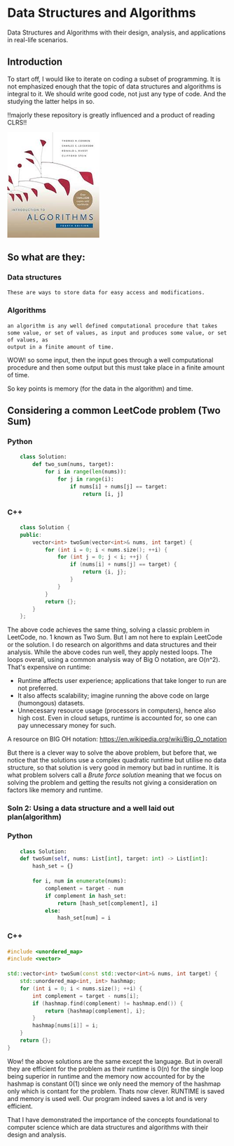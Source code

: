# Data Structures and Algorithms

Data Structures and Algorithms with their design, analysis, and applications in real-life scenarios.

## Introduction

To start off, I would like to iterate on coding a subset of programming. It is not emphasized enough that the topic of 
data structures and algorithms is integral to it. We should write good code, not just any type of code. And the studying
the latter helps in so.

!!majorly these repository is greatly influenced and a product of reading CLRS!!

![alt text](images/image.png)

## So what are they:
### Data structures
    These are ways to store data for easy access and modifications. 

### Algorithms
    an algorithm is any well defined computational procedure that takes
    some value, or set of values, as input and produces some value, or set of values, as
    output in a finite amount of time.

WOW! so some input, then the input goes through a well computational procedure and then 
some output but this must take place in a finite amount of time.

So key points is memory (for the data in the algorithm) and time.

## Considering a common LeetCode problem (Two Sum)

### Python
```python
    class Solution:
        def two_sum(nums, target):
            for i in range(len(nums)):
                for j in range(i):
                    if nums[i] + nums[j] == target:
                        return [i, j]
```
### C++
```c++
    class Solution {
    public:
        vector<int> twoSum(vector<int>& nums, int target) {
            for (int i = 0; i < nums.size(); ++i) {
                for (int j = 0; j < i; ++j) {
                    if (nums[i] + nums[j] == target) {
                        return {i, j}; 
                    }
                }
            }
            return {}; 
        }
    };
```

The above code achieves the same thing, solving a classic problem in LeetCode, no. 1 known as Two Sum. But I am not here to explain LeetCode or the solution. I do research on algorithms and data structures and their analysis. While the above codes run well, they apply nested loops. The loops overall, using a common analysis way of Big O notation, are O(n^2). That's expensive on runtime:

- Runtime affects user experience; applications that take longer to run are not preferred.
- It also affects scalability; imagine running the above code on large (humongous) datasets.
- Unnecessary resource usage (processors in computers), hence also high cost. Even in cloud setups, runtime is accounted for, so one can pay unnecessary money for such.

A resource on BIG OH notation:
https://en.wikipedia.org/wiki/Big_O_notation

But there is a clever way to solve the above problem, but before that, we notice that
the solutions use a complex quadratic runtime but utilise no data structure, so that solution 
is very good in memory but bad in runtime. It is what problem solvers call a *Brute force solution*
meaning that we focus on solving the problem and getting the results not giving a consideration on 
factors like memory and runtime.

### Soln 2: Using a data structure and a well laid out plan(algorithm)
### Python
```python
    class Solution:
    def twoSum(self, nums: List[int], target: int) -> List[int]:
        hash_set = {}

        for i, num in enumerate(nums):
            complement = target - num
            if complement in hash_set:
                return [hash_set[complement], i]
            else:
                hash_set[num] = i

```
### C++
```c++
#include <unordered_map>
#include <vector>

std::vector<int> twoSum(const std::vector<int>& nums, int target) {
    std::unordered_map<int, int> hashmap; 
    for (int i = 0; i < nums.size(); ++i) {
        int complement = target - nums[i]; 
        if (hashmap.find(complement) != hashmap.end()) {
            return {hashmap[complement], i}; 
        }
        hashmap[nums[i]] = i; 
    }
    return {}; 
}

```
Wow! the above solutions are the same except the language. But in overall they are efficient 
for the problem as their runtime is 0(n) for the single loop being superior in runtime and the 
memory now accounted for by the hashmap is constant 0(1) since we only need the memory of the 
hashmap only which is contant for the problem. Thats now clever. RUNTIME is saved and memory is 
used well. Our program indeed saves a lot and is very efficient.

That I have demonstrated the importance of the concepts foundational to computer science which are 
data structures and algorithms with their design and analysis.
